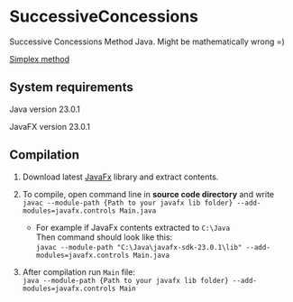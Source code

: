 # SuccessiveConcessions
Successive Concessions Method Java. Might be mathematically wrong =)

[Simplex method](https://github.com/Developonz/SimplexMethod)

## System requirements
Java version 23.0.1

JavaFX version 23.0.1

## Compilation

1. Download latest [JavaFx](https://gluonhq.com/products/javafx/) library and extract contents.

2. To compile, open command line in __source code directory__ and write  
   `javac --module-path {Path to your javafx lib folder} --add-modules=javafx.controls Main.java`

    - For example if JavaFx contents extracted to `С:\Java`  
      Then command should look like this:  
      `javac --module-path "C:\Java\javafx-sdk-23.0.1\lib" --add-modules=javafx.controls Main.java`

4. After compilation run `Main` file:  
   `java --module-path {Path to your javafx lib folder} --add-modules=javafx.controls Main`
